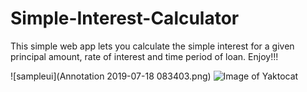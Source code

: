 # Simple-Interest-Calculator
This simple web app lets you calculate the simple interest for a given principal amount, rate of interest and time period of loan. Enjoy!!!

![sampleui](Annotation 2019-07-18 083403.png)
![Image of Yaktocat](https://octodex.github.com/images/yaktocat.png)
